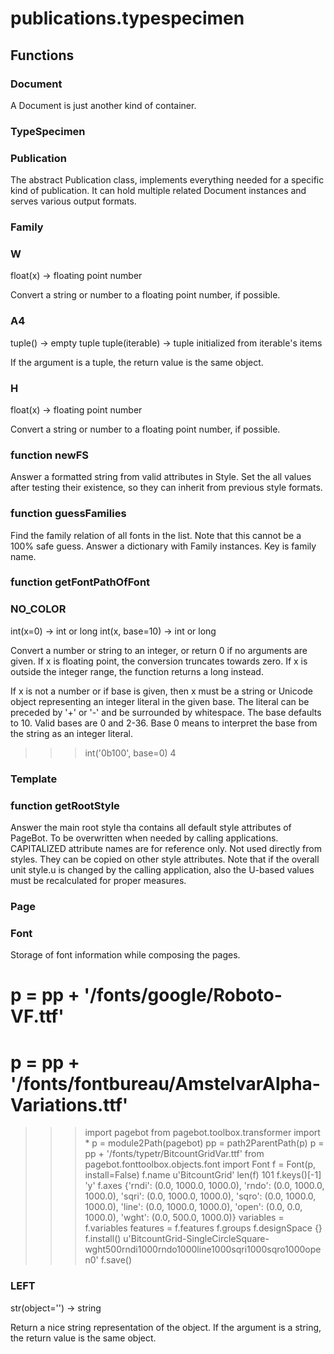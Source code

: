# publications.typespecimen


## Functions

### Document
A Document is just another kind of container.
### TypeSpecimen
### Publication
The abstract Publication class, implements everything needed for a specific kind of publication.
It can hold multiple related Document instances and serves various output formats.
### Family
### W
float(x) -> floating point number

Convert a string or number to a floating point number, if possible.
### A4
tuple() -> empty tuple
tuple(iterable) -> tuple initialized from iterable's items

If the argument is a tuple, the return value is the same object.
### H
float(x) -> floating point number

Convert a string or number to a floating point number, if possible.
### function newFS
Answer a formatted string from valid attributes in Style. Set the all values after testing
their existence, so they can inherit from previous style formats.
### function guessFamilies
Find the family relation of all fonts in the list. Note that this cannot be a 100% safe guess.
Answer a dictionary with Family instances. Key is family name.
### function getFontPathOfFont
### NO_COLOR
int(x=0) -> int or long
int(x, base=10) -> int or long

Convert a number or string to an integer, or return 0 if no arguments
are given.  If x is floating point, the conversion truncates towards zero.
If x is outside the integer range, the function returns a long instead.

If x is not a number or if base is given, then x must be a string or
Unicode object representing an integer literal in the given base.  The
literal can be preceded by '+' or '-' and be surrounded by whitespace.
The base defaults to 10.  Valid bases are 0 and 2-36.  Base 0 means to
interpret the base from the string as an integer literal.
>>> int('0b100', base=0)
4
### Template
### function getRootStyle
Answer the main root style tha contains all default style attributes of PageBot.
To be overwritten when needed by calling applications.
CAPITALIZED attribute names are for reference only. Not used directly from styles.
They can be copied on other style attributes.
Note that if the overall unit style.u is changed by the calling application, also the
U-based values must be recalculated for proper measures.
### Page
### Font
Storage of font information while composing the pages.

# p = pp + '/fonts/google/Roboto-VF.ttf'
# p = pp + '/fonts/fontbureau/AmstelvarAlpha-Variations.ttf'

>>> import pagebot
>>> from pagebot.toolbox.transformer import *
>>> p = module2Path(pagebot)
>>> pp = path2ParentPath(p)
>>> p = pp + '/fonts/typetr/BitcountGridVar.ttf'
>>> from pagebot.fonttoolbox.objects.font import Font
>>> f = Font(p, install=False)
>>> f.name
u'BitcountGrid'
>>> len(f)
101
>>> f.keys()[-1]
'y'
>>> f.axes
{'rndi': (0.0, 1000.0, 1000.0), 'rndo': (0.0, 1000.0, 1000.0), 'sqri': (0.0, 1000.0, 1000.0), 'sqro': (0.0, 1000.0, 1000.0), 'line': (0.0, 1000.0, 1000.0), 'open': (0.0, 0.0, 1000.0), 'wght': (0.0, 500.0, 1000.0)}
>>> variables = f.variables
>>> features = f.features
>>> f.groups
>>> f.designSpace
{}
>>> f.install()
u'BitcountGrid-SingleCircleSquare-wght500rndi1000rndo1000line1000sqri1000sqro1000open0'
>>> f.save()
### LEFT
str(object='') -> string

Return a nice string representation of the object.
If the argument is a string, the return value is the same object.

